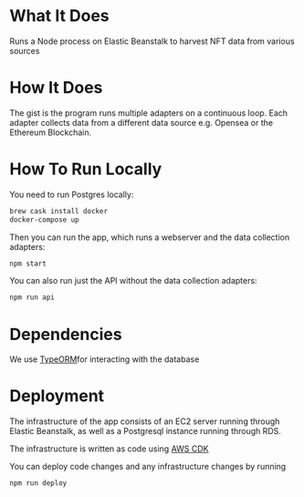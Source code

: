 # What It Does
Runs a Node process on Elastic Beanstalk to harvest NFT data from various sources

# How It Does
The gist is the program runs multiple adapters on a continuous loop. Each adapter collects data from a different data source e.g. Opensea or the Ethereum Blockchain.

# How To Run Locally
You need to run Postgres locally:
```bash
brew cask install docker
docker-compose up
```

Then you can run the app, which runs a webserver and the data collection adapters:
```bash
npm start
```

You can also run just the API without the data collection adapters:
```bash
npm run api
```

# Dependencies
We use [TypeORM](https://github.com/typeorm/typeorm)for interacting with the database

# Deployment

The infrastructure of the app consists of an EC2 server running through Elastic Beanstalk, as well as a Postgresql instance running through RDS.

The infrastructure is written as code using [AWS CDK](https://github.com/aws/aws-cdk)

You can deploy code changes and any infrastructure changes by running
```bash
npm run deploy
```